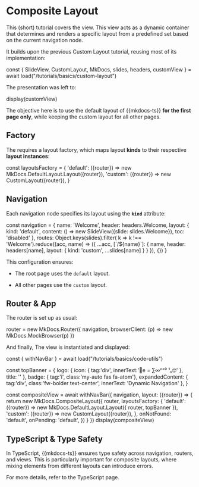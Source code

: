 # Composite Layout

This (short) tutorial covers the <api-link target="CompositeLayout"></api-link> view.
This view acts as a dynamic container that determines and renders a specific 
layout from a predefined set based on the current navigation node.

It builds upon the previous <cross-link target='custom-layout'>Custom Layout</cross-link> tutorial, 
reusing most of its implementation:

<js-cell>
const { 
    SlideView, 
    CustomLayout, 
    MkDocs,
    slides, 
    headers,
    customView }  = await load("/tutorials/basics/custom-layout")

</js-cell>

The presentation was left to:

<js-cell cell-id="initial">
display(customView)
</js-cell>

<cell-output cell-id="initial" full-screen="true" style="aspect-ratio: 1 / 1; min-height: 0px;">
</cell-output>

The objective here is to use the default layout of {{mkdocs-ts}} **for the first page only**, while keeping the 
custom layout for all other pages.

## Factory

The <api-link target="CompositeLayout"></api-link> requires a layout factory, which maps layout **kinds**
to their respective **layout instances**:

<js-cell>
const layoutsFactory = {
    'default': ({router}) => new MkDocs.DefaultLayout.Layout({router}),
    'custom': ({router}) => new CustomLayout({router}),
}
</js-cell>

## Navigation

Each navigation node specifies its layout using the **`kind`** attribute:


<js-cell>
const navigation = { 
    name: 'Welcome',
    header: headers.Welcome,
    layout: {
        kind: 'default',
        content: () => new SlideView({slide: slides.Welcome}),
        toc: 'disabled'
    },
    routes: Object.keys(slides).filter( k => k !== 'Welcome').reduce((acc, name) => ({
        ...acc,
       [`/${name}`]: {
            name,
            header: headers[name],
            layout: { 
                kind: 'custom', 
                ...slides[name] 
            }
        }
    }), {})
}
</js-cell>

This configuration ensures:

*  The root page uses the `default` layout.
 
* All other pages use the `custom` layout.

## Router & App

The router is set up as usual:

<js-cell>
router = new MkDocs.Router({ 
    navigation,
    browserClient: (p) => new MkDocs.MockBrowser(p)
})
</js-cell>

And finally, The <api-link target="CompositeLayout"></api-link> view is instantiated and displayed:

<js-cell cell-id="app">
const { withNavBar } = await load("/tutorials/basics/code-utils")

const topBanner = {
    logo: {
        icon: { tag:'div', innerText:'📐e = ∑∞ⁿ⁼⁰ ¹ₙ🤓' },
        title: ''
    },
    badge: { tag:'i', class:'my-auto fas fa-atom'},
    expandedContent: { 
        tag:'div', 
        class:'fw-bolder text-center', 
        innerText: 'Dynamic Navigation'
    },
}


const compositeView = await withNavBar({
    navigation,
    layout: ({router}) => {
        return new MkDocs.CompositeLayout({
            router,
            layoutsFactory: {
                'default': ({router}) => new MkDocs.DefaultLayout.Layout({
                    router,
                    topBanner
                }),
                'custom': ({router}) => new CustomLayout({router}),
            },
            onNotFound: 'default',
            onPending: 'default',
        })
    }
})
display(compositeView)

</js-cell>


<cell-output cell-id="app" full-screen="true" style="aspect-ratio: 1 / 1; min-height: 0px;">
</cell-output>

## TypeScript & Type Safety

In TypeScript, {{mkdocs-ts}} ensures type safety across navigation, routers, and views. 
This is particularly important for composite layouts, where mixing elements from different layouts can introduce errors.

For more details, refer to the <cross-link target="typescript">TypeScript page</cross-link>.
